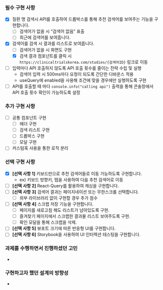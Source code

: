 ### 필수 구현 사항

- [x] 질환 명 검색시 API를 호출하여 드롭박스를 통해 추천 검색어를 보여주는 기능을 구현합니다.
  - [ ] 검색어가 없을 시 “검색어 없음” 표출
  - [ ] 최근에 검색어를 보여줍니다.
- [x] 검색어를 검색 시 결과를 리스트로 보여줍니다.
  - [ ] 검색어가 없을 시 화면도 구현
  - [x] 검색 결과 컴포넌트를 클릭 시 `https://clinicaltrialskorea.com/studies/{검색어ID}` 링크로 이동
- [ ] 입력마다 API 호출하지 않도록 API 호출 횟수를 줄이는 전략 수립 및 실행
  - 검색어 입력 시 500ms마다 요청이 되도록 간단한 디바운스 적용
  - useQuery에 enabled을 사용해 조건에 맞을 경우에만 실행하도록 구현
- [ ] API를 호출할 때 마다 `console.info("calling api")` 출력을 통해 콘솔창에서 API 호출 횟수 확인이 가능하도록 설정

### 추가 구현 사항

- [ ] 공통 컴포넌트 구현
  - [ ] 헤더 구현
  - [ ] 검색 리스트 구현
  - [ ] 드롭박스 구현
  - [ ] 모달 구현
- [ ] 커스텀훅 사용을 통한 로직 분리

### 선택 구현 사항

- [x] **[선택 사항 1]** 키보드만으로 추천 검색어들로 이동 가능하도록 구현합니다.
  - ex) 키보드 방향키, 탭을 사용하여 다음 추천 검색어로 이동
- [ ] **[선택 사항 2]** React-Query를 활용하여 캐싱을 구현합니다.
- [ ] **[선택 사항 3]** 검색어 결과는 페이지네이션 또는 무한스크롤 선택합니다.
  - [ ] 외부 라이브러리 없이 구현할 경우 추가 점수
- [ ] **[선택 사항 4]** 스크랩 저장 기능을 구현합니다.
  - [ ] 페이지를 새로고침 해도 리스트가 남아있도록 구현.
  - [ ] 즐겨찾기 페이지에서 스크랩한 결과물 리스트 보여주도록 구현.
  - [ ] 확인 모달을 통해 스크랩을 삭제.
- [ ] **[선택 사항 5]** 뷰포트 크기에 따른 반응형 UI를 구현합니다.
- [ ] **[선택 사항 6]** Storybook을 사용하여 UI 인터렉션 테스팅을 구현합니다.

### 과제를 수행하면서 진행하셨던 고민

-

### 구현하고자 했던 설계의 방향성

-
